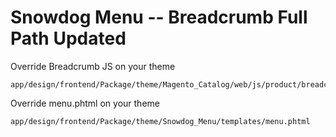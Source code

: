 # Snowdog Menu -- Breadcrumb Full Path Updated
Override Breadcrumb JS on your theme

```
app/design/frontend/Package/theme/Magento_Catalog/web/js/product/breadcrumbs.js
```

Override menu.phtml on your theme

```
app/design/frontend/Package/theme/Snowdog_Menu/templates/menu.phtml
```
